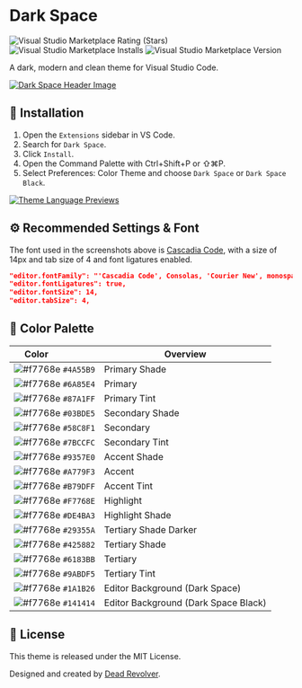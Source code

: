 # Dark Space

![Visual Studio Marketplace Rating (Stars)](https://img.shields.io/visual-studio-marketplace/stars/deadrevolver.dark-space-theme?label=Rating&style=for-the-badge&labelColor=1E202E&color=58C8F1)
![Visual Studio Marketplace Installs](https://img.shields.io/visual-studio-marketplace/i/deadrevolver.dark-space-theme?label=Installs&style=for-the-badge&labelColor=1E202E&color=6A85E4)
![Visual Studio Marketplace Version](https://img.shields.io/visual-studio-marketplace/v/deadrevolver.dark-space-theme?label=Version&style=for-the-badge&labelColor=1E202E&color=A779F3)

A dark, modern and clean theme for Visual Studio Code.

<a href="https://raw.githubusercontent.com/deadrevolver/dark-space/main/assets/hero.png" target="_BLANK">
    <img alt="Dark Space Header Image" src="https://raw.githubusercontent.com/deadrevolver/dark-space/main/assets/hero.png">
</a>

## 🚀 Installation
1. Open the `Extensions` sidebar in VS Code.
1. Search for `Dark Space`.
1. Click `Install`.
1. Open the Command Palette with Ctrl+Shift+P or ⇧⌘P.
1. Select Preferences: Color Theme and choose `Dark Space` or `Dark Space Black`.

<a href="https://raw.githubusercontent.com/deadrevolver/dark-space/main/assets/previews.png" target="_BLANK">
    <img alt="Theme Language Previews" src="https://raw.githubusercontent.com/deadrevolver/dark-space/main/assets/previews.png">
</a>

## ⚙️ Recommended Settings & Font
The font used in the screenshots above is [Cascadia Code](https://github.com/microsoft/cascadia-code), with a size of 14px and tab size of 4 and font ligatures enabled.
```json
"editor.fontFamily": "'Cascadia Code', Consolas, 'Courier New', monospace",
"editor.fontLigatures": true,
"editor.fontSize": 14,
"editor.tabSize": 4,
```

## 🎨 Color Palette
| Color&nbsp;&nbsp;&nbsp;&nbsp;&nbsp;&nbsp;&nbsp;&nbsp;&nbsp;&nbsp;&nbsp;&nbsp;&nbsp;&nbsp;&nbsp; | Overview |
| ---------- | ------------------------------------------------------------ |
| ![#f7768e](https://place-hold.it/15/4A55B9/4A55B9?text=+) `#4A55B9` | Primary Shade
| ![#f7768e](https://place-hold.it/15/6A85E4/6A85E4?text=+) `#6A85E4` | Primary
| ![#f7768e](https://place-hold.it/15/87A1FF/87A1FF?text=+) `#87A1FF` | Primary Tint
| ![#f7768e](https://place-hold.it/15/03BDE5/03BDE5?text=+) `#03BDE5` | Secondary Shade
| ![#f7768e](https://place-hold.it/15/58C8F1/58C8F1?text=+) `#58C8F1` | Secondary
| ![#f7768e](https://place-hold.it/15/7BCCFC/7BCCFC?text=+) `#7BCCFC` | Secondary Tint
| ![#f7768e](https://place-hold.it/15/9357E0/9357E0?text=+) `#9357E0` | Accent Shade
| ![#f7768e](https://place-hold.it/15/A779F3/A779F3?text=+) `#A779F3` | Accent
| ![#f7768e](https://place-hold.it/15/B79DFF/B79DFF?text=+) `#B79DFF` | Accent Tint
| ![#f7768e](https://place-hold.it/15/f7768e/f7768e?text=+) `#F7768E` | Highlight
| ![#f7768e](https://place-hold.it/15/DE4BA3/DE4BA3?text=+) `#DE4BA3` | Highlight Shade
| ![#f7768e](https://place-hold.it/15/29355A/29355A?text=+) `#29355A` | Tertiary Shade Darker
| ![#f7768e](https://place-hold.it/15/425882/425882?text=+) `#425882` | Tertiary Shade
| ![#f7768e](https://place-hold.it/15/6183bb/6183bb?text=+) `#6183BB` | Tertiary
| ![#f7768e](https://place-hold.it/15/9abdf5/9abdf5?text=+) `#9ABDF5` | Tertiary Tint
| ![#f7768e](https://place-hold.it/15/1a1b26/1a1b26?text=+) `#1A1B26` | Editor Background (Dark Space)
| ![#f7768e](https://place-hold.it/15/141414/141414?text=+) `#141414` | Editor Background (Dark Space Black)

## 📄 License
This theme is released under the MIT License.

Designed and created by [Dead Revolver](https://github.com/deadrevolver).